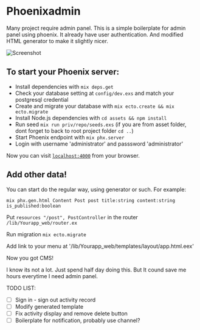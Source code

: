 # Phoenixadmin

Many project require admin panel. This is a simple boilerplate for admin panel using phoenix. It already have user authentication. And modified HTML generator to make it slightly nicer. 

![Screenshot](https://s33.postimg.cc/4h4nkj89b/Screen_Shot_2018-07-04_at_2.49.57_PM.png)

## To start your Phoenix server:

  * Install dependencies with `mix deps.get`
  * Check your database setting at `config/dev.exs` and match your postgresql credential
  * Create and migrate your database with `mix ecto.create && mix ecto.migrate`
  * Install Node.js dependencies with `cd assets && npm install`
  * Run seed `mix run priv/repo/seeds.exs` (if you are from asset folder, dont forget to back to root project folder `cd ..`)
  * Start Phoenix endpoint with `mix phx.server`
  * Login with username 'administrator' and passsword 'administrator'

Now you can visit [`localhost:4000`](http://localhost:4000) from your browser.


## Add other data!
You can start do the regular way, using generator or such. For example:

`mix phx.gen.html Content Post post title:string content:string is_published:boolean`

Put `resources "/post", PostController` in the router `/lib/Yourapp_web/router.ex`

Run migration `mix ecto.migrate`

Add link to your menu at '/lib/Yourapp_web/templates/layout/app.html.eex'

Now you got CMS!



I know its not a lot. Just spend half day doing this. But It cound save me hours everytime I need admin panel.



TODO LIST:
- [ ] Sign in - sign out activity record
- [ ] Modify generated template
- [ ] Fix activity display and remove delete button
- [ ] Boilerplate for notification, probably use channel?